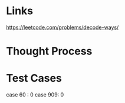 # Links
https://leetcode.com/problems/decode-ways/

# Thought Process

# Test Cases
case 60 : 0
case 909: 0
